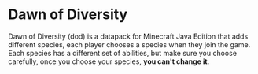 # Dawn of Diversity

Dawn of Diversity (dod) is a datapack for Minecraft Java Edition that adds different species, each player chooses a species when they join the game. Each species has a different set of abilities, but make sure you choose carefully, once you choose your species, **you can't change it**.
